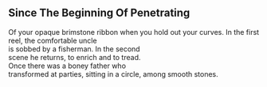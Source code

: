 Since The Beginning Of Penetrating
----------------------------------
Of your opaque brimstone ribbon when you hold out your curves. In the first reel, the comfortable uncle  
is sobbed by a fisherman. In the second  
scene he returns, to enrich and to tread.  
Once there was a boney father who  
transformed at parties, sitting in a circle, among smooth stones.  
